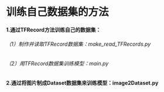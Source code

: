# 训练自己数据集的方法
#### 1.通过TFRecord方法训练自己的数据集：
######  （1）制作并读取TFRecord数据集：make_read_TFRecords.py
######  （2）用TFRecord数据集训练模型：main.py
#### 2.通过将图片制成Dataset数据集来训练模型：image2Dataset.py

